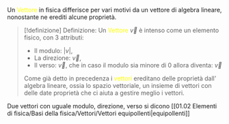 Un <font color="#ffff00">Vettore</font> in fisica differisce per vari motivi da un vettore di algebra lineare, nonostante ne erediti alcune proprietà.

>[!definizione] Definizione:
>Un <font color="#ffff00">Vettore</font> $\overrightarrow{v}$ è intenso come un elemento fisico, con 3 attributi:
>- Il modulo: $|v|$,
>- La direzione: $\overrightarrow{v}$,
>- Il verso: $\overrightarrow{v}$, che in caso il modulo sia minore di 0 allora diventa: $\overleftarrow{v}$
>
>  Come già detto in precedenza i <font color="#ffff00">vettori</font> ereditano delle proprietà dall’ algebra lineare, ossia lo spazio vettoriale, un insieme di vettori con delle date proprietà che ci aiuta a gestire meglio i vettori.

Due vettori con uguale modulo, direzione, verso si dicono [[01.02 Elementi di fisica/Basi della fisica/Vettori/Vettori equipollenti|equipollenti]]
